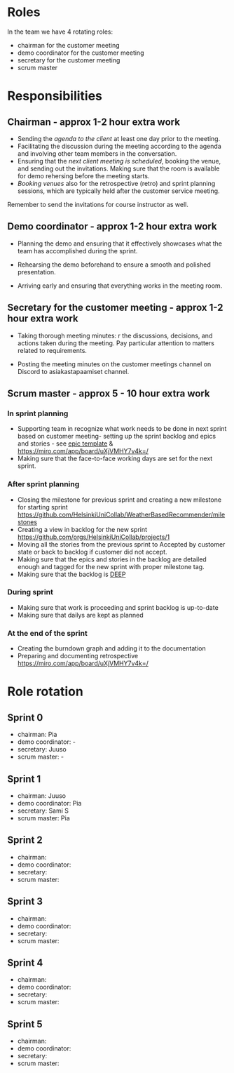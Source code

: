 # Roles

In the team we have 4 rotating roles:
- chairman for the customer meeting
- demo coordinator for the customer meeting
- secretary for the customer meeting
- scrum master 

# Responsibilities

## Chairman  - approx 1-2 hour extra work

- Sending the *agenda to the client* at least one day prior to the meeting.
- Facilitating the discussion during the meeting according to the agenda and involving other team members in the conversation.
- Ensuring that the *next client meeting is scheduled*, booking the venue, and sending out the invitations. Making sure that the room is available for demo rehersing before the meeting starts.
- *Booking venues* also for the retrospective (retro) and sprint planning sessions, which are typically held after the customer service meeting.

Remember to send the invitations for course instructor as well.

## Demo coordinator  - approx 1-2 hour extra work

- Planning the demo and ensuring that it effectively showcases what the team has accomplished during the sprint. 

- Rehearsing the demo beforehand to ensure a smooth and polished presentation. 

- Arriving early and ensuring that everything works in the meeting room.

## Secretary for the customer meeting  - approx 1-2 hour extra work

- Taking thorough meeting minutes: r the discussions, decisions, and actions taken during the meeting. Pay particular attention to matters related to requirements.

- Posting the meeting minutes on the customer meetings channel on Discord to asiakastapaamiset channel. 


## Scrum master  - approx 5 - 10 hour extra work

### In sprint planning

- Supporting team in recognize what work needs to be done in next sprint based on customer meeting- setting up the sprint backlog and epics and stories - see [epic template](https://github.com/orgs/HelsinkiUniCollab/projects/1/views/4?pane=issue&itemId=29332437) & https://miro.com/app/board/uXjVMHY7v4k=/
- Making sure that the face-to-face working days are set for the next sprint.

### After sprint planning

- Closing the milestone for previous sprint and creating a new milestone for starting sprint https://github.com/HelsinkiUniCollab/WeatherBasedRecommender/milestones
- Creating a view in backlog for the new sprint https://github.com/orgs/HelsinkiUniCollab/projects/1 
- Moving all the stories from the previous sprint to Accepted by customer state or back to backlog if customer did not accept.
- Making sure that the epics and stories in the backlog are detailed enough and tagged for the new sprint with proper milestone tag.
- Making sure that the backlog is [DEEP](https://www.romanpichler.com/blog/make-the-product-backlog-deep/)

### During sprint

- Making sure that work is proceeding and sprint backlog is up-to-date
- Making sure that dailys are kept as planned

### At the end of the sprint

- Creating the burndown graph and adding it to the documentation
- Preparing and documenting retrospective https://miro.com/app/board/uXjVMHY7v4k=/


# Role rotation

## Sprint 0
- chairman: Pia 
- demo coordinator: -  
- secretary: Juuso 
- scrum master: - 

## Sprint 1
- chairman: Juuso 
- demo coordinator: Pia
- secretary: Sami S 
- scrum master: Pia

## Sprint 2
- chairman: 
- demo coordinator: 
- secretary: 
- scrum master: 

## Sprint 3

- chairman: 
- demo coordinator: 
- secretary: 
- scrum master: 

## Sprint 4

- chairman: 
- demo coordinator: 
- secretary: 
- scrum master: 

## Sprint 5

- chairman: 
- demo coordinator: 
- secretary: 
- scrum master: 

